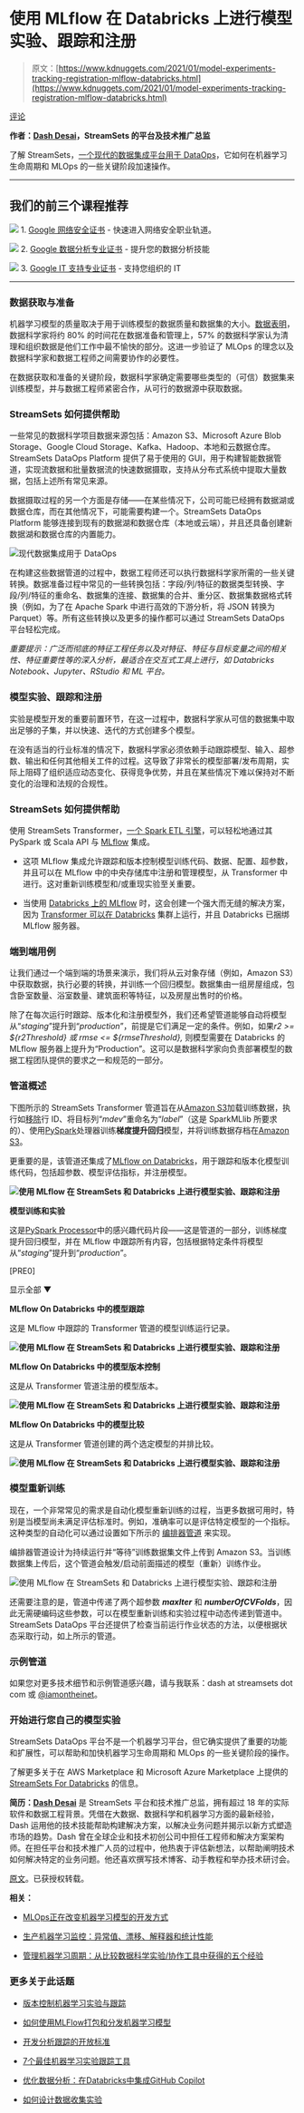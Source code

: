 # 使用 MLflow 在 Databricks 上进行模型实验、跟踪和注册

> 原文：[https://www.kdnuggets.com/2021/01/model-experiments-tracking-registration-mlflow-databricks.html](https://www.kdnuggets.com/2021/01/model-experiments-tracking-registration-mlflow-databricks.html)

[评论](#comments)

**作者：[Dash Desai](https://www.linkedin.com/in/dash-desai/)，StreamSets 的平台及技术推广总监**

了解 StreamSets，[一个现代的数据集成平台用于 DataOps](https://streamsets.com/)，它如何在机器学习生命周期和 MLOps 的一些关键阶段加速操作。

* * *

## 我们的前三个课程推荐

![](../Images/0244c01ba9267c002ef39d4907e0b8fb.png) 1\. [Google 网络安全证书](https://www.kdnuggets.com/google-cybersecurity) - 快速进入网络安全职业轨道。

![](../Images/e225c49c3c91745821c8c0368bf04711.png) 2\. [Google 数据分析专业证书](https://www.kdnuggets.com/google-data-analytics) - 提升您的数据分析技能

![](../Images/0244c01ba9267c002ef39d4907e0b8fb.png) 3\. [Google IT 支持专业证书](https://www.kdnuggets.com/google-itsupport) - 支持您组织的 IT

* * *

### 数据获取与准备

机器学习模型的质量取决于用于训练模型的数据质量和数据集的大小。[数据表明](https://www.forbes.com/sites/gilpress/2016/03/23/data-preparation-most-time-consuming-least-enjoyable-data-science-task-survey-says/#282426e76f63)，数据科学家将约 80% 的时间花在数据准备和管理上，57% 的数据科学家认为清理和组织数据是他们工作中最不愉快的部分。这进一步验证了 MLOps 的理念以及数据科学家和数据工程师之间需要协作的必要性。

在数据获取和准备的关键阶段，数据科学家确定需要哪些类型的（可信）数据集来训练模型，并与数据工程师紧密合作，从可行的数据源中获取数据。

### StreamSets 如何提供帮助

一些常见的数据科学项目数据来源包括：Amazon S3、Microsoft Azure Blob Storage、Google Cloud Storage、Kafka、Hadoop、本地和云数据仓库。StreamSets DataOps Platform 提供了易于使用的 GUI，用于构建智能数据管道，实现流数据和批量数据流的快速数据摄取，支持从分布式系统中提取大量数据，包括上述所有常见来源。

数据摄取过程的另一个方面是存储——在某些情况下，公司可能已经拥有数据湖或数据仓库，而在其他情况下，可能需要构建一个。StreamSets DataOps Platform 能够连接到现有的数据湖和数据仓库（本地或云端），并且还具备创建新数据湖和数据仓库的内置能力。

![现代数据集成用于 DataOps](../Images/12bff326545c71bc6f41afffdea07c7f.png)

在构建这些数据管道的过程中，数据工程师还可以执行数据科学家所需的一些关键转换。数据准备过程中常见的一些转换包括：字段/列/特征的数据类型转换、字段/列/特征的重命名、数据集的连接、数据集的合并、重分区、数据集数据格式转换（例如，为了在 Apache Spark 中进行高效的下游分析，将 JSON 转换为 Parquet）等。所有这些转换以及更多的操作都可以通过 StreamSets DataOps 平台轻松完成。

*重要提示：广泛而彻底的特征工程任务以及对特征、特征与目标变量之间的相关性、特征重要性等的深入分析，最适合在交互式工具上进行，如 Databricks Notebook、Jupyter、RStudio 和 ML 平台。*

### 模型实验、跟踪和注册

实验是模型开发的重要前置环节，在这一过程中，数据科学家从可信的数据集中取出足够的子集，并以快速、迭代的方式创建多个模型。

在没有适当的行业标准的情况下，数据科学家必须依赖手动跟踪模型、输入、超参数、输出和任何其他相关工件的过程。这导致了非常长的模型部署/发布周期，实际上阻碍了组织适应动态变化、获得竞争优势，并且在某些情况下难以保持对不断变化的治理和法规的合规性。

### StreamSets 如何提供帮助

使用 StreamSets Transformer，[一个 Spark ETL 引擎](https://streamsets.com/products/dataops-platform/transformer-etl/)，可以轻松地通过其 PySpark 或 Scala API 与 [MLflow](https://mlflow.org/) 集成。

+   这项 MLflow 集成允许跟踪和版本控制模型训练代码、数据、配置、超参数，并且可以在 MLflow 中的中央存储库中注册和管理模型，从 Transformer 中进行。这对重新训练模型和/或重现实验至关重要。

+   当使用 [Databricks 上的 MLflow](https://docs.databricks.com/applications/mlflow/index.html) 时，这会创建一个强大而无缝的解决方案，因为 [Transformer 可以在 Databricks](https://streamsets.com/solutions/streamsets-for-databricks/) 集群上运行，并且 Databricks 已捆绑 MLflow 服务器。

### 端到端用例

让我们通过一个端到端的场景来演示，我们将从云对象存储（例如，Amazon S3）中获取数据，执行必要的转换，并训练一个回归模型。数据集由一组房屋组成，包含卧室数量、浴室数量、建筑面积等特征，以及房屋出售时的价格。

除了在每次运行时跟踪、版本化和注册模型外，我们还希望管道能够自动将模型从“*staging*”提升到“*production*”，前提是它们满足一定的条件。例如，如果*r2 >= ${r2Threshold} 或 rmse <= ${rmseThreshold},* 则模型需要在 Databricks 的 MLflow 服务器上提升为“Production”。这可以是数据科学家向负责部署模型的数据工程团队提供的要求之一和规范的一部分。

### 管道概述

下图所示的 StreamSets Transformer 管道旨在从[Amazon S3](https://streamsets.com/documentation/transformer/latest/help/transformer/Origins/AmazonS3.html#concept_gww_1kw_shb)加载训练数据，执行如[移除](https://streamsets.com/documentation/transformer/latest/help/transformer/Processors/FieldRemover.html#concept_svw_dxf_fhb)行 ID、将目标列“*mdev*”重命名为“*label*”（这是 SparkMLlib 所要求的）、使用[PySpark](https://streamsets.com/documentation/transformer/latest/help/transformer/Processors/PySpark.html#concept_gqm_4hn_ygb)处理器训练**梯度提升回归**模型，并将训练数据存档在[Amazon S3](https://streamsets.com/documentation/transformer/latest/help/transformer/Destinations/AmazonS3-D.html#concept_ymh_534_d3b)。

更重要的是，该管道还集成了[MLflow on Databricks](https://docs.databricks.com/applications/mlflow/index.html)，用于跟踪和版本化模型训练代码，包括超参数、模型评估指标，并注册模型。

**![使用 MLflow 在 StreamSets 和 Databricks 上进行模型实验、跟踪和注册](../Images/b18bd6ccd1ef4da94c8ad40ce57f779c.png)**

**模型训练和实验**

这是[PySpark Processor](https://streamsets.com/documentation/transformer/latest/help/transformer/Processors/PySpark.html#concept_gqm_4hn_ygb)中的感兴趣代码片段——这是管道的一部分，训练梯度提升回归模型，并在 MLflow 中跟踪所有内容，包括根据特定条件将模型从“*staging*”提升到“*production*”。

[PRE0]

显示全部 ▼

**MLflow On Databricks 中的模型跟踪**

这是 MLflow 中跟踪的 Transformer 管道的模型训练运行记录。

**![使用 MLflow 在 StreamSets 和 Databricks 上进行模型实验、跟踪和注册](../Images/621550444f5f5e9f78ea27f94aeda536.png)**

**MLflow On Databricks 中的模型版本控制**

这是从 Transformer 管道注册的模型版本。

**![使用 MLflow 在 StreamSets 和 Databricks 上进行模型实验、跟踪和注册](../Images/71af7b1d9949d7e5d7bde0d90f25de9f.png)**

**MLflow On Databricks 中的模型比较**

这是从 Transformer 管道创建的两个选定模型的并排比较。

**![使用 MLflow 在 StreamSets 和 Databricks 上进行模型实验、跟踪和注册](../Images/a9f6c3ab266eb42837024a2c6d8e62c6.png)**

### 模型重新训练

现在，一个非常常见的需求是自动化模型重新训练的过程，当更多数据可用时，特别是当模型尚未满足评估标准时。例如，准确率可以是评估特定模型的一个指标。这种类型的自动化可以通过设置如下所示的 [编排器管道](https://streamsets.com/documentation/datacollector/latest/help/datacollector/UserGuide/Orchestration_Pipelines/OrchestrationPipelines_Title.html#Orchestrators_Title) 来实现。

编排器管道设计为持续运行并“等待”训练数据集文件上传到 Amazon S3。当训练数据集上传后，这个管道会触发/启动前面描述的模型（重新）训练作业。

![使用 MLflow 在 StreamSets 和 Databricks 上进行模型实验、跟踪和注册](../Images/303066fe0a00df998d4f07c69006e900.png)

还需要注意的是，管道中传递了两个超参数 ***maxIter*** 和 ***numberOfCVFolds***，因此无需硬编码这些参数，可以在模型重新训练和实验过程中动态传递到管道中。StreamSets DataOps 平台还提供了检查当前运行作业状态的方法，以便根据状态采取行动，如上所示的管道。

### 示例管道

如果您对更多技术细节和示例管道感兴趣，请与我联系：dash at streamsets dot com 或 [@iamontheinet](https://twitter.com/iamontheinet)。

### 开始进行您自己的模型实验

StreamSets DataOps 平台不是一个机器学习平台，但它确实提供了重要的功能和扩展性，可以帮助和加快机器学习生命周期和 MLOps 的一些关键阶段的操作。

了解更多关于在 AWS Marketplace 和 Microsoft Azure Marketplace 上提供的 [StreamSets For Databricks](https://streamsets.com/products/cloud/streamsets-for-databricks-marketplace/) 的信息。

**简历：[Dash Desai](https://www.linkedin.com/in/dash-desai/)** 是 StreamSets 平台和技术推广总监，拥有超过 18 年的实际软件和数据工程背景。凭借在大数据、数据科学和机器学习方面的最新经验，Dash 运用他的技术技能帮助构建解决方案，以解决业务问题并揭示以新方式塑造市场的趋势。Dash 曾在全球企业和技术初创公司中担任工程师和解决方案架构师。在担任平台和技术推广人员的过程中，他热衷于评估新想法，以帮助阐明技术如何解决特定的业务问题。他还喜欢撰写技术博客、动手教程和举办技术研讨会。

[原文](https://streamsets.com/blog/model-experiments-tracking-and-registration-using-mlflow-on-databricks/)。已获授权转载。

**相关：**

+   [MLOps正在改变机器学习模型的开发方式](https://www.kdnuggets.com/2020/12/mlops-changing-machine-learning-developed.html)

+   [生产机器学习监控：异常值、漂移、解释器和统计性能](https://www.kdnuggets.com/2020/12/production-machine-learning-monitoring-outliers-drift-explainers-statistical-performance.html)

+   [管理机器学习周期：从比较数据科学实验/协作工具中获得的五个经验](https://www.kdnuggets.com/2020/01/managing-machine-learning-cycles.html)

### 更多关于此话题

+   [版本控制机器学习实验与跟踪](https://www.kdnuggets.com/2021/12/versioning-machine-learning-experiments-tracking.html)

+   [如何使用MLFlow打包和分发机器学习模型](https://www.kdnuggets.com/2022/08/package-distribute-machine-learning-models-mlflow.html)

+   [开发分析跟踪的开放标准](https://www.kdnuggets.com/2022/07/developing-open-standard-analytics-tracking.html)

+   [7个最佳机器学习实验跟踪工具](https://www.kdnuggets.com/2023/02/7-best-tools-machine-learning-experiment-tracking.html)

+   [优化数据分析：在Databricks中集成GitHub Copilot](https://www.kdnuggets.com/optimizing-data-analytics-integrating-github-copilot-in-databricks)

+   [如何设计数据收集实验](https://www.kdnuggets.com/2022/04/design-experiments-data-collection.html)
